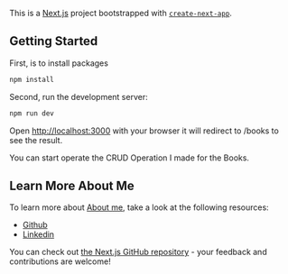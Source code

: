 This is a [Next.js](https://nextjs.org/) project bootstrapped with [`create-next-app`](https://github.com/vercel/next.js/tree/canary/packages/create-next-app).

## Getting Started
First, is to install packages 
```bash
npm install
```
Second, run the development server:

```bash
npm run dev
```

Open [http://localhost:3000](http://localhost:3000) with your browser it will redirect to /books to see the result.

You can start operate the CRUD Operation I made for the Books.


## Learn More About Me

To learn more about [About me](github.com/Akinoobi), take a look at the following resources:

- [Github](https:github.com/Akinoobi/)
- [Linkedin](https://www.linkedin.com/in/angelo-palma-4a6992187/)

You can check out [the Next.js GitHub repository](https://github.com/vercel/next.js/) - your feedback and contributions are welcome!

<!-- ## Deploy on Vercel

The easiest way to deploy your Next.js app is to use the [Vercel Platform](https://vercel.com/new?utm_medium=default-template&filter=next.js&utm_source=create-next-app&utm_campaign=create-next-app-readme) from the creators of Next.js.

Check out our [Next.js deployment documentation](https://nextjs.org/docs/deployment) for more details. -->
